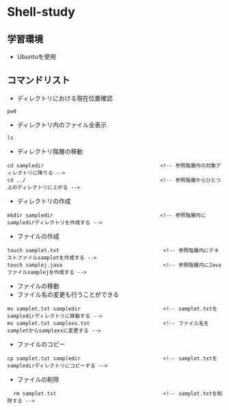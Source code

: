 # Shell-study

## 学習環境
* Ubuntuを使用

## コマンドリスト 
* ディレクトリにおける現在位置確認
```
pwd
```

* ディレクトリ内のファイル全表示
```
ls
```

* ディレクトリ階層の移動
```
cd sampledir                                      <!-- 参照階層内の対象ディレクトリに降りる -->
cd ../                                            <!-- 参照階層からひとつ上のディレクトリに上がる -->
```

* ディレクトリの作成
```
mkdir sampledir                                   <!-- 参照階層内にsampledirディレクトリを作成する -->
```

* ファイルの作成
```
touch samplet.txt                                  <!-- 参照階層内にテキストファイルsampletを作成する -->
touch samplej.java                                 <!-- 参照階層内にJavaファイルsamplejを作成する -->
```

* ファイルの移動
* ファイル名の変更も行うことができる
```
mv samplet.txt sampledir                           <!-- samplet.txtをsampledirディレクトリに移動する -->
mv samplet.txt samplexx.txt                        <!-- ファイル名をsampletからsamplexxに変更する -->
```

* ファイルのコピー
```
cp samplet.txt sampledir                           <!-- samplet.txtをsampledirディレクトリにコピーする -->
```

* ファイルの削除
```
  rm samplet.txt                                   <!-- samplet.txtを削除する -->
```



